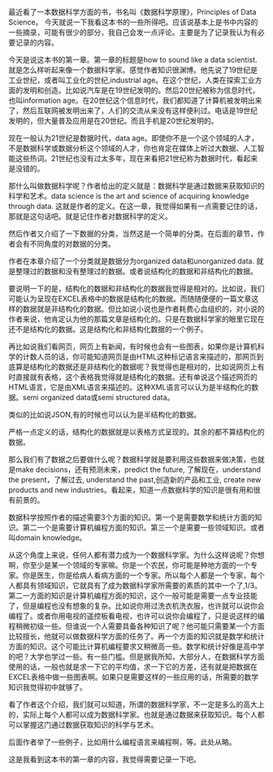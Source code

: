 最近看了一本数据科学方面的书，书名叫《数据科学原理》，Principles of Data Science。 今天就说一下我看这本书的一些所得吧。应该说基本上是书中内容的一些摘录，可能有很少的部分，我自己会发一点评论。主要是为了记录我认为有必要记录的内容。

今天是说这本书的第一章。第一章的标题是how to sound like a data scientist. 就是怎么样听起来像一个数据科学家。感觉作者知识很渊博。他先说了19世纪是工业世纪，或者叫工业化的世纪,industrial age。在这个世纪，人类在探索工业方面的发明和创造。比如说汽车是在19世纪发明的。然后20世纪被称为信息时代，也叫information age。在20世纪这个信息时代，我们都知道了计算机被发明出来了，然后互联网被发明出来了，人们的交流从来没有这样便利过。电话是19世纪发明的，但大量普及应用是在20世纪。而且手机是20世纪发明的。

现在一般认为21世纪是数据时代，data age。即使你不是一个这个领域的人才，不是数据科学或数据分析这个领域的人才，你也肯定在媒体上听过大数据、人工智能这些热词。21世纪也没有过太多年，现在来看把21世纪称为数据时代，看起来是没错的。

那什么叫做数据科学呢？作者给出的定义就是：数据科学是通过数据来获取知识的科学和艺术。data science is the art and science of acquiring knowledge through data. 这就是作者的定义。在这一章，我觉得如果有一点需要记住的话，那就是这句话吧。就是记住作者对数据科学的定义。

然后作者又介绍了一下数据的分类，当然这是一个简单的分类。在后面的章节，作者会有不同角度的对数据的分类。

作者在本章介绍了一个分类就是数据分为organized data和unorganized data. 就是整理过的数据和没有整理过的数据。或者说结构化的数据和非结构化的数据。

要说明一下的是，结构化的数据和非结构化的数据我觉得是相对的。比如说，我们可能认为呈现在EXCEL表格中的数据是结构化的数据。而随随便便的一篇文章这样的数据就是非结构化的数据。但比如说小说也是作者耗费心血组织的，对小说的作者来说，他肯定认为他的那篇文章是结构化的。只是在数据科学家的眼里它现在还不是结构化的数据。这是结构化和非结构化数据的一个例子。

再比如说我们看网页，网页上有新闻，有时候也会有一些图表，如果你是计算机科学的计数人员的话，你可能知道网页是由HTML这种标记语言来描述的，那网页到底算是结构化的数据还是非结构化的数据呢？我觉得也是相对的，比如说网页上有时直接就有表格，这个表格我觉得就是结构化的数据。还有单说这个描述网页的HTML语言，它是由XML语言来描述的。这种XML语言可以认为是半结构化的数据。semi organized data或semi structured data。

类似的比如说JSON,有的时候也可以认为是半结构化的数据。

严格一点定义的话，结构化的数据就是以表格方式呈现的。其余的都不算结构化的数据。

那么我们有了数据之后要做什么呢？数据科学就是要利用这些数据来做决策，也就是make decisions，还有预测未来，predict the future, 了解现在，understand the present，了解过去, understand the past,创造新的产品和工业, create new products and new industries。看起来，知道一点数据科学的知识是很有用和很有前景的。

数据科学按照作者的描述需要3个方面的知识。第一个是需要数学和统计方面的知识。第二一个是需要计算机编程方面的知识。第三一个是需要一些领域知识。或者叫domain knowledge。

从这个角度上来说，任何人都有潜力成为一个数据科学家。为什么这样说呢？你想啊，你至少是某一个领域的专家嘛。你是一个农民，你可能是种地方面的一个专家。你是医生，你是给病人看病方面的一个专家。所以每个人都是一个专家，每个人都具有领域知识，它就具有了成为数据科学家所需要的素质的其中一个了,1/3。第二一方面的知识是计算机编程方面的知识，这个一般可能是需要一点专业技能了，但是编程也没有想象的复杂。比如说你用过洗衣机洗衣服，也许就可以说你会编程了。或者你用电视的遥控板看电视，也许可以说你会编程了，只是说这样的编程稍微初级一些。但谁说一个人需要具备各种知识了呢？他可能只需要某一个方面比较擅长，他就可以做数据科学方面的任务了。再一个方面的知识就是数学和统计方面的知识。这个可能比计算机编程要求又稍微高一些。数学和统计好像是高中学的吧？大学也学过一些。有一些门槛。但是据我所知，大部分人，在数据科学方面使用的话，一般也就是求一下它的平均值，求一下它的方差，还有就是把数据在EXCEL表格中做一些图表啊。如果只是需要这样的一些应用的话，所需要的数学知识我觉得初中就够了。

看了作者这个介绍，我们就可以知道，所谓的数据科学家，不一定是多么的高大上的，实际上每个人都可以成为数据科学家。也就是通过数据来获取知识。每个人都可以掌握这门通过数据获取知识的科学与艺术。

后面作者举了一些例子，比如用什么编程语言来编程啊，等。此处从略。

这是我看到这本书的第一章的内容，我觉得需要记录一下吧。

